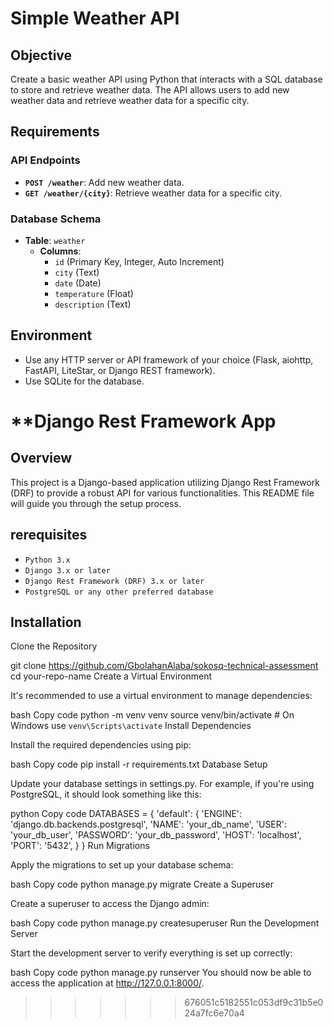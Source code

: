 
# **Simple Weather API**

## **Objective**

Create a basic weather API using Python that interacts with a SQL database to store and retrieve weather data. The API allows users to add new weather data and retrieve weather data for a specific city.

## **Requirements**

### **API Endpoints**

- **`POST /weather`**: Add new weather data.
- **`GET /weather/{city}`**: Retrieve weather data for a specific city.

### **Database Schema**

- **Table**: `weather`
  - **Columns**:
    - `id` (Primary Key, Integer, Auto Increment)
    - `city` (Text)
    - `date` (Date)
    - `temperature` (Float)
    - `description` (Text)

## **Environment**

- Use any HTTP server or API framework of your choice (Flask, aiohttp, FastAPI, LiteStar, or Django REST framework).
- Use SQLite for the database.

# **Django Rest Framework App

## **Overview**

This project is a Django-based application utilizing Django Rest Framework (DRF) to provide a robust API for various functionalities. This README file will guide you through the setup process.

## **rerequisites**

- `Python 3.x`
- `Django 3.x or later`
- `Django Rest Framework (DRF) 3.x or later`
- `PostgreSQL or any other preferred database`


## **Installation**
Clone the Repository


git clone https://github.com/GbolahanAlaba/sokosq-technical-assessment
cd your-repo-name
Create a Virtual Environment

It's recommended to use a virtual environment to manage dependencies:

bash
Copy code
python -m venv venv
source venv/bin/activate  # On Windows use `venv\Scripts\activate`
Install Dependencies

Install the required dependencies using pip:

bash
Copy code
pip install -r requirements.txt
Database Setup

Update your database settings in settings.py. For example, if you're using PostgreSQL, it should look something like this:

python
Copy code
DATABASES = {
    'default': {
        'ENGINE': 'django.db.backends.postgresql',
        'NAME': 'your_db_name',
        'USER': 'your_db_user',
        'PASSWORD': 'your_db_password',
        'HOST': 'localhost',
        'PORT': '5432',
    }
}
Run Migrations

Apply the migrations to set up your database schema:

bash
Copy code
python manage.py migrate
Create a Superuser

Create a superuser to access the Django admin:

bash
Copy code
python manage.py createsuperuser
Run the Development Server

Start the development server to verify everything is set up correctly:

bash
Copy code
python manage.py runserver
You should now be able to access the application at http://127.0.0.1:8000/.
>>>>>>> 676051c5182551c053df9c31b5e024a7fc6e70a4
